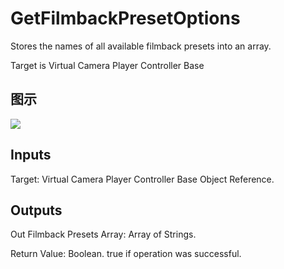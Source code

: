 # GetFilmbackPresetOptions

Stores the names of all available filmback presets into an array.

Target is Virtual Camera Player Controller Base

## 图示

![]($-20221218-21273082.png)

## Inputs

Target: Virtual Camera Player Controller Base Object Reference.  

## Outputs

Out Filmback Presets Array: Array of Strings.

Return Value: Boolean. true if operation was successful.

